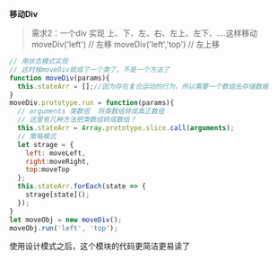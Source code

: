 **移动Div**
> 需求2：一个div 实现 上、下、左、右、左上、左下、....这样移动
  moveDiv('left') // 左移
  moveDiv('left','top') // 左上移

  ```js
  // 用状态模式实现
  // 这时候moveDiv就成了一个类了，不是一个方法了
  function moveDiv(params){
    this.stateArr = [];//因为存在复合运动的行为，所以需要一个数组去存储数据
  }
  moveDiv.prototype.run = function(params){
    // arguments 类数组  将类数组转成真正数组
    // 这里有几种方法把类数组转成数组？
    this.stateArr = Array.prototype.slice.call(arguments);
    // 策略模式
    let strage = {
      left: moveLeft,
      right:moveRight,
      top:moveTop
    };
    this.stateArr.forEach(state => {
      strage[state]();
    });
  }
  let moveObj = new moveDiv();
  moveObj.run('left', 'top');
  ```

  使用设计模式之后，这个模块的代码更简洁更易读了